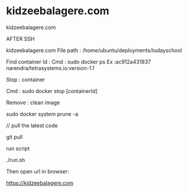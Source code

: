 # kidzeebalagere.com

kidzeebalagere.com

AFTER SSH

kidzeebalagere.com
File path : /home/ubuntu/deployments/tudayschool

Find container Id : Cmd : sudo docker ps Ex :ac912a431837 narendra/tetrasystems.io:version-1.1

Stop : container

Cmd : sudo docker stop [containerId]

Remove : clean image

sudo docker system prune -a

// pull the latest code

git pull

run script

./run.sh

Then open url in browser:

https://kidzeebalagere.com
